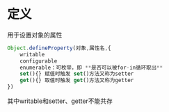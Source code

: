 # 定义
用于设置对象的属性

```js
Object.defineProperty(对象,属性名,{
	writable
	configurable
	enumerable：可枚举，即 **是否可以被for-in循环取出**
	set(){} 赋值时触发 set()方法又称为setter
	get(){} 取值时触发 get()方法又称为getter
})
```

其中writable和setter、getter不能共存